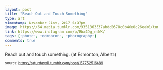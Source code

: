 ```yaml
---
layout: post
title: "Reach Out and Touch Something"
type: art
timestamp: November 21st, 2017 6:37pm
image: https://64.media.tumblr.com/9351363537abdd0378c0b4de0c26eab0/tumblr_ozsptsOcUc1rtskmuo1_500.jpg
link: https://www.instagram.com/p/Bbx4Dg_neWK/
tags: ["photo", "edmonton", "photography"]
comments: true
---
```

Reach out and touch something. (at Edmonton, Alberta)
 
  
<small>source: https://saturdayxiii.tumblr.com/post/167752516689</small>
